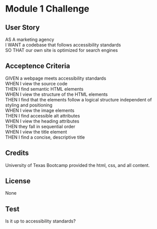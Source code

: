 # Module 1 Challenge

## User Story

<p>
AS A marketing agency<br>
I WANT a codebase that follows accessibility standards<br>
SO THAT our own site is optimized for search engines
</p>

## Acceptence Criteria

<p>
GIVEN a webpage meets accessibility standards <br>
WHEN I view the source code<br>
THEN I find semantic HTML elements<br>
WHEN I view the structure of the HTML elements<br>
THEN I find that the elements follow a logical structure independent of styling and positioning<br>
WHEN I view the image elements<br>
THEN I find accessible alt attributes<br>
WHEN I view the heading attributes<br>
THEN they fall in sequential order<br>
WHEN I view the title element<br>
THEN I find a concise, descriptive title<br>
</p>

## Credits

University of Texas Bootcamp provided the html, css, and all content.

## License

None

## Test

Is it up to accessibility standards?